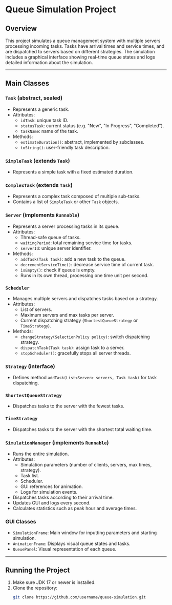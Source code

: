 # Queue Simulation Project

## Overview

This project simulates a queue management system with multiple servers processing incoming tasks. Tasks have arrival times and service times, and are dispatched to servers based on different strategies. The simulation includes a graphical interface showing real-time queue states and logs detailed information about the simulation.

---

## Main Classes

### `Task` (abstract, sealed)
- Represents a generic task.
- Attributes:
  - `idTask`: unique task ID.
  - `statusTask`: current status (e.g. "New", "In Progress", "Completed").
  - `taskName`: name of the task.
- Methods:
  - `estimateDuration()`: abstract, implemented by subclasses.
  - `toString()`: user-friendly task description.

### `SimpleTask` (extends `Task`)
- Represents a simple task with a fixed estimated duration.

### `ComplexTask` (extends `Task`)
- Represents a complex task composed of multiple sub-tasks.
- Contains a list of `SimpleTask` or other `Task` objects.

### `Server` (implements `Runnable`)
- Represents a server processing tasks in its queue.
- Attributes:
  - Thread-safe queue of tasks.
  - `waitingPeriod`: total remaining service time for tasks.
  - `serverId`: unique server identifier.
- Methods:
  - `addTask(Task task)`: add a new task to the queue.
  - `decrementServiceTime()`: decrease service time of current task.
  - `isEmpty()`: check if queue is empty.
  - Runs in its own thread, processing one time unit per second.

### `Scheduler`
- Manages multiple servers and dispatches tasks based on a strategy.
- Attributes:
  - List of servers.
  - Maximum servers and max tasks per server.
  - Current dispatching strategy (`ShortestQueueStrategy` or `TimeStrategy`).
- Methods:
  - `changeStrategy(SelectionPolicy policy)`: switch dispatching strategy.
  - `dispatchTask(Task task)`: assign task to a server.
  - `stopScheduler()`: gracefully stops all server threads.

### `Strategy` (interface)
- Defines method `addTask(List<Server> servers, Task task)` for task dispatching.

### `ShortestQueueStrategy`
- Dispatches tasks to the server with the fewest tasks.

### `TimeStrategy`
- Dispatches tasks to the server with the shortest total waiting time.

### `SimulationManager` (implements `Runnable`)
- Runs the entire simulation.
- Attributes:
  - Simulation parameters (number of clients, servers, max times, strategy).
  - Task list.
  - Scheduler.
  - GUI references for animation.
  - Logs for simulation events.
- Dispatches tasks according to their arrival time.
- Updates GUI and logs every second.
- Calculates statistics such as peak hour and average times.

### GUI Classes
- `SimulationFrame`: Main window for inputting parameters and starting simulation.
- `AnimationFrame`: Displays visual queue states and tasks.
- `QueuePanel`: Visual representation of each queue.

---

## Running the Project

1. Make sure JDK 17 or newer is installed.
2. Clone the repository:
   ```bash
   git clone https://github.com/username/queue-simulation.git
